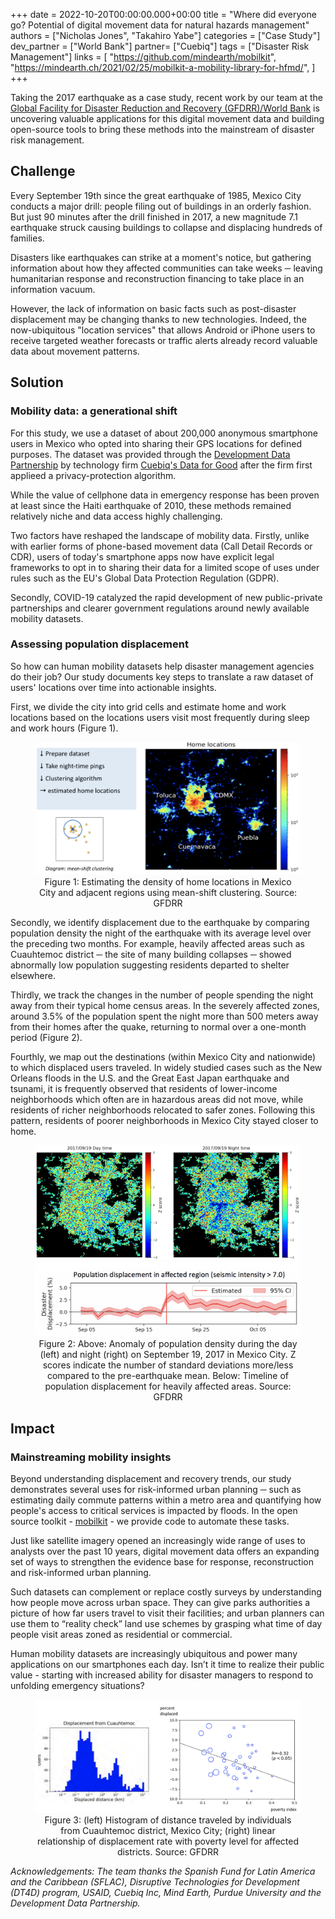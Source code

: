 +++
date = 2022-10-20T00:00:00.000+00:00
title = "Where did everyone go? Potential of digital movement data for natural hazards management"
authors = ["Nicholas Jones", "Takahiro Yabe"]
categories = ["Case Study"]
dev_partner = ["World Bank"]
partner= ["Cuebiq"]
tags = ["Disaster Risk Management"]
links = [
    "https://github.com/mindearth/mobilkit",
    "https://mindearth.ch/2021/02/25/mobilkit-a-mobility-library-for-hfmd/",
]
+++

Taking the 2017 earthquake as a case study, recent work by our team at the [Global Facility for Disaster Reduction and Recovery (GFDRR)/World Bank](https://www.gfdrr.org/) is uncovering valuable applications for this digital movement data and building open-source tools to bring these methods into the mainstream of disaster risk management.

## Challenge

Every September 19th since the great earthquake of 1985, Mexico City conducts a major drill: people filing out of buildings in an orderly fashion. But just 90 minutes after the drill finished in 2017, a new magnitude 7.1 earthquake struck causing buildings to collapse and displacing hundreds of families.

Disasters like earthquakes can strike at a moment's notice, but gathering information about how they affected communities can take weeks ─ leaving humanitarian response and reconstruction financing to take place in an information vacuum.

However, the lack of information on basic facts such as post-disaster displacement may be changing thanks to new technologies. Indeed, the now-ubiquitous "location services" that allows Android or iPhone users to receive targeted weather forecasts or traffic alerts already record valuable data about movement patterns.

## Solution

### Mobility data: a generational shift

For this study, we use a dataset of about 200,000 anonymous smartphone users in Mexico who opted into sharing their GPS locations for defined purposes. The dataset was provided through the [Development Data Partnership](https) by technology firm [Cuebiq's Data for Good](https://www.cuebiq.com/about/data-for-good/) after the firm first applieed a privacy-protection algorithm.

While the value of cellphone data in emergency response has been proven at least since the Haiti earthquake of 2010, these methods remained relatively niche and data access highly challenging.

Two factors have reshaped the landscape of mobility data. Firstly, unlike with earlier forms of phone-based movement data (Call Detail Records or CDR), users of today's smartphone apps now have explicit legal frameworks to opt in to sharing their data for a limited scope of uses under rules such as the EU's Global Data Protection Regulation (GDPR).

Secondly, COVID-19 catalyzed the rapid development of new public-private partnerships and clearer government regulations around newly available mobility datasets.

### Assessing population displacement

So how can human mobility datasets help disaster management agencies do their job? Our study documents key steps to translate a raw dataset of users' locations over time into actionable insights.

First, we divide the city into grid cells and estimate home and work locations based on the locations users visit most frequently during sleep and work hours (Figure 1).

<figure align="center">
    <img src="/images/updates/potential-of-digital-movement-data-for-natural-hazards-management/fig1.png" />
    <figcaption>
        <center> Figure 1: Estimating the density of home locations in Mexico City and adjacent regions using mean-shift
            clustering. Source: GFDRR </center>
    </figcaption>
</figure>

Secondly, we identify displacement due to the earthquake by comparing population density the night of the earthquake with its average level over the preceding two months. For example, heavily affected areas such as Cuauhtemoc district ─ the site of many building collapses ─ showed abnormally low population suggesting residents departed to shelter elsewhere.

Thirdly, we track the changes in the number of people spending the night away from their typical home census areas. In the severely affected zones, around 3.5% of the population spent the night more than 500 meters away from their homes after the quake, returning to normal over a one-month period (Figure 2).

Fourthly, we map out the destinations (within Mexico City and nationwide) to which displaced users traveled. In widely studied cases such as the New Orleans floods in the U.S. and the Great East Japan earthquake and tsunami, it is frequently observed that residents of lower-income neighborhoods which often are in hazardous areas did not move, while residents of richer neighborhoods relocated to safer zones. Following this pattern, residents of poorer neighborhoods in Mexico City stayed closer to home.

<figure align="center">
    <img src="/images/updates/potential-of-digital-movement-data-for-natural-hazards-management/fig2.png" />
    <img src="/images/updates/potential-of-digital-movement-data-for-natural-hazards-management/fig3.png" />
    <figcaption>
        <center> Figure 2: Above: Anomaly of population density during the day (left) and night (right) on
            September 19, 2017 in Mexico City. Z scores indicate the number of standard deviations more/less
            compared to the pre-earthquake mean. Below: Timeline of population displacement for heavily
            affected areas. Source: GFDRR </center>
    </figcaption>
</figure>

## Impact

### Mainstreaming mobility insights

Beyond understanding displacement and recovery trends, our study demonstrates several uses for risk-informed urban planning ─ such as estimating daily commute patterns within a metro area and quantifying how people's access to critical services is impacted by floods. In the open source toolkit - [mobilkit](https://github.com/mindearth/mobilkit) - we provide code to automate these tasks.

Just like satellite imagery opened an increasingly wide range of uses to analysts over the past 10 years, digital movement data offers an expanding set of ways to strengthen the evidence base for response, reconstruction and risk-informed urban planning.

Such datasets can complement or replace costly surveys by understanding how people move across urban space. They can give parks authorities a picture of how far users travel to visit their facilities; and urban planners can use them to “reality check” land use schemes by grasping what time of day people visit areas zoned as residential or commercial.

Human mobility datasets are increasingly ubiquitous and power many applications on our smartphones each day. Isn’t it time to realize their public value - starting with increased ability for disaster managers to respond to unfolding emergency situations?

<figure align="center">
    <img src="/images/updates/potential-of-digital-movement-data-for-natural-hazards-management/fig4.png" />
    <figcaption>
        <center> Figure 3: (left) Histogram of distance traveled by individuals from Cuauhtemoc district, Mexico City; (right) linear relationship of displacement rate with poverty level for affected districts. Source: GFDRR </center>
    </figcaption>
</figure>

*Acknowledgements: The team thanks the Spanish Fund for Latin America and the Caribbean (SFLAC), Disruptive Technologies for Development (DT4D) program, USAID, Cuebiq Inc, Mind Earth, Purdue University and the Development Data Partnership.*
